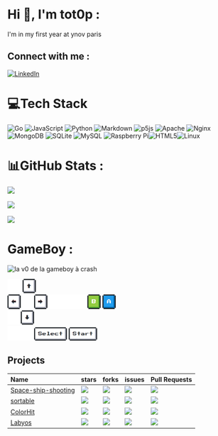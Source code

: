 # Hi 👋, I'm tot0p :
I'm in my first year at ynov paris

## Connect with me :
[![LinkedIn](https://img.shields.io/badge/LinkedIn-%230077B5.svg?logo=linkedin&logoColor=white)](https://linkedin.com/in/thomas-lemaitre78) 

# 💻Tech Stack
![Go](https://img.shields.io/badge/go-%2300ADD8.svg?style=for-the-badge&logo=go&logoColor=white) ![JavaScript](https://img.shields.io/badge/javascript-%23323330.svg?style=for-the-badge&logo=javascript&logoColor=%23F7DF1E) ![Python](https://img.shields.io/badge/python-3670A0?style=for-the-badge&logo=python&logoColor=ffdd54) ![Markdown](https://img.shields.io/badge/markdown-%23000000.svg?style=for-the-badge&logo=markdown&logoColor=white) ![p5js](https://img.shields.io/badge/p5.js-ED225D?style=for-the-badge&logo=p5.js&logoColor=FFFFFF) ![Apache](https://img.shields.io/badge/apache-%23D42029.svg?style=for-the-badge&logo=apache&logoColor=white) ![Nginx](https://img.shields.io/badge/nginx-%23009639.svg?style=for-the-badge&logo=nginx&logoColor=white) ![MongoDB](https://img.shields.io/badge/MongoDB-%234ea94b.svg?style=for-the-badge&logo=mongodb&logoColor=white) ![SQLite](https://img.shields.io/badge/sqlite-%2307405e.svg?style=for-the-badge&logo=sqlite&logoColor=white) ![MySQL](https://img.shields.io/badge/mysql-%2300f.svg?style=for-the-badge&logo=mysql&logoColor=white) ![Raspberry Pi](https://img.shields.io/badge/-RaspberryPi-C51A4A?style=for-the-badge&logo=Raspberry-Pi)![HTML5](https://img.shields.io/badge/html5-%23E34F26.svg?style=for-the-badge&logo=html5&logoColor=white)![Linux](https://img.shields.io/badge/Linux-FCC624?style=for-the-badge&logo=linux&logoColor=black)

# 📊GitHub Stats :
![](https://github-readme-stats.vercel.app/api/top-langs/?username=Tot0p&theme=gruvbox&hide_border=true&layout=compact&langs_count=10&hide=HTML,CSS)

![](https://github-readme-stats.vercel.app/api?username=Tot0p&theme=gruvbox&hide_border=true&include_all_commits=true&count_private=false)

![](https://github-readme-streak-stats.herokuapp.com/?user=Tot0p&theme=gruvbox&hide_border=true)

# GameBoy :
<img alt="la v0 de la gameboy à crash" src="https://goboy-api.onrender.com/Totope/user" width="300"></img>

<img src="img/blank.png" width="30"/> <a href="https://goboy-api.onrender.com/Totope/user/up?callback=https://github.com/tot0p#gameboy-"><img src="img/up.png" width="30"/></a>
<br><a href="https://goboy-api.onrender.com/Totope/user/left?callback=https://github.com/tot0p#gameboy-"><img src="img/left.png" width="30"/></a><img src="img/blank.png" width="30"/><a href="https://goboy-api.onrender.com/Totope/user/right?callback=https://github.com/tot0p#gameboy-"><img src="img/right.png" width="30"/></a><img src="img/blank.png" width="30"/><img src="img/blank.png" width="30"/><img src="img/blank.png" width="30"/><a href="https://goboy-api.onrender.com/Totope/user/b?callback=https://github.com/tot0p#gameboy-"><img src="img/B.png" width="30"/></a> <a href="https://goboy-api.onrender.com/Totope/user/a?callback=https://github.com/tot0p#gameboy-"><img src="img/A.png" width="30"/></a>
<br><a href="https://goboy-api.onrender.com/Totope/user/down?callback=https://github.com/tot0p#gameboy-"><img src="img/blank.png" width="30"/><img src="img/down.png" width="30"/></a>
<br><img src="img/blank.png" width="30"/><img src="img/blank.png" width="30"/><a href="https://goboy-api.onrender.com/Totope/user/select?callback=https://github.com/tot0p#gameboy-"><img src="img/select.png" height="30"/></a> <a href="https://goboy-api.onrender.com/Totope/user/start?callback=https://github.com/tot0p#gameboy-"><img src="img/start.png" height="30" /></a>



## Projects

| Name                                                               | stars                                                                 | forks                                                                  | issues                                                                  | Pull Requests                                                             |
| :--------                                                          | :-------------------------------------------------------------------- | :--------------------------------------------------------------------- | :---------------------------------------------------------------------  |  :--------------------------------------------------------------------    |
|[Space-ship-shooting](https://github.com/tot0p/Space-ship-shooting) |![](https://img.shields.io/github/stars/tot0p/Space-ship-shooting.svg) | ![](https://img.shields.io/github/forks/tot0p/Space-ship-shooting.svg) | ![](https://img.shields.io/github/issues/tot0p/Space-ship-shooting.svg) | ![](https://img.shields.io/github/issues-pr/tot0p/Space-ship-shooting.svg)|
|[sortable](https://github.com/tot0p/sortable)            |![](https://img.shields.io/github/stars/tot0p/sortable.svg)            | ![](https://img.shields.io/github/forks/tot0p/sortable.svg)            | ![](https://img.shields.io/github/issues/tot0p/sortable.svg)            | ![](https://img.shields.io/github/issues-pr/tot0p/sortable.svg)           |
|[ColorHit](https://github.com/tot0p/ColorHit)                       |![](https://img.shields.io/github/stars/tot0p/ColorHit.svg)            | ![](https://img.shields.io/github/forks/tot0p/ColorHit.svg)            | ![](https://img.shields.io/github/issues/tot0p/ColorHit.svg)            | ![](https://img.shields.io/github/issues-pr/tot0p/ColorHit.svg)           |
|[Labyos](https://github.com/tot0p/Labyos)                           |![](https://img.shields.io/github/stars/tot0p/Labyos.svg)              | ![](https://img.shields.io/github/forks/tot0p/Labyos.svg)              | ![](https://img.shields.io/github/issues/tot0p/Labyos.svg)              | ![](https://img.shields.io/github/issues-pr/tot0p/Labyos.svg)             |


